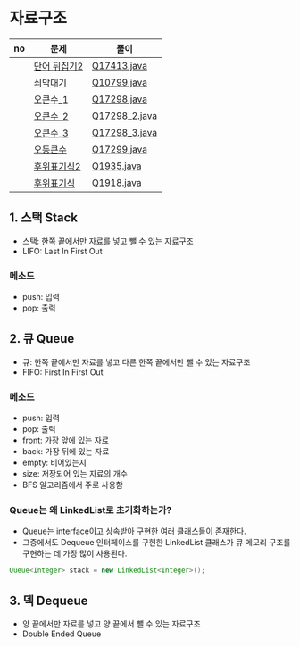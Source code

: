 # 자료구조

|no|문제|풀이|
|---|----|----|
||[단어 뒤집기2](https://www.acmicpc.net/problem/17413)|[Q17413.java](/lecture/data_structure1/Q17413.java)|
||[쇠막대기](https://www.acmicpc.net/problem/10799)|[Q10799.java](/lecture/data_structure1/Q10799.java)|
||[오큰수_1](https://www.acmicpc.net/problem/17298)|[Q17298.java](/lecture/data_structure1/Q17298.java)|
||[오큰수_2](https://www.acmicpc.net/problem/17298)|[Q17298_2.java](/lecture/data_structure1/Q17298_2.java)|
||[오큰수_3](https://www.acmicpc.net/problem/17298)|[Q17298_3.java](/lecture/data_structure1/Q17298_3.java)|
||[오등큰수](https://www.acmicpc.net/problem/17299)|[Q17299.java](/lecture/data_structure1/Q17299.java)|
||[후위표기식2](https://www.acmicpc.net/problem/1935)|[Q1935.java](/lecture/data_structure1/Q1935.java)|
||[후위표기식](https://www.acmicpc.net/problem/1918)|[Q1918.java](/lecture/data_structure1/Q1918.java)|

## 1. 스택 Stack
- 스택: 한쪽 끝에서만 자료를 넣고 뺄 수 있는 자료구조
- LIFO: Last In First Out
### 메소드
- push: 입력
- pop: 출력

## 2. 큐 Queue
- 큐: 한쪽 끝에서만 자료를 넣고 다른 한쪽 끝에서만 뺄 수 있는 자료구조
- FIFO: First In First Out
### 메소드
- push: 입력
- pop: 출력
- front: 가장 앞에 있는 자료
- back: 가장 뒤에 있는 자료
- empty: 비어있는지
- size: 저장되어 있는 자료의 개수
- BFS 알고리즘에서 주로 사용함
### Queue는 왜 LinkedList로 초기화하는가?
- Queue는 interface이고 상속받아 구현한 여러 클래스들이 존재한다.
- 그중에서도 Dequeue 인터페이스를 구현한 LinkedList 클래스가 큐 메모리 구조를 구현하는 데 가장 많이 사용된다.
```java
Queue<Integer> stack = new LinkedList<Integer>();
```

## 3. 덱 Dequeue
- 양 끝에서만 자료를 넣고 양 끝에서 뺄 수 있는 자료구조
- Double Ended Queue


